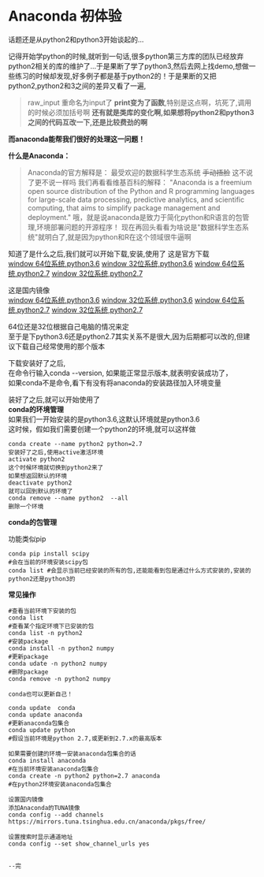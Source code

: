 # Anaconda <del>初</del>体验

话题还是从python2和python3开始谈起的...

记得开始学python的时候,就听到一句话,很多python第三方库的团队已经放弃python2相关的库的维护了...于是果断了学了python3,然后去网上找demo,想做一些练习的时候却发现,好多例子都是基于python2的！于是果断的又把python2,python2和3之间的差异又看了一遍,  
>raw_input 重命名为input了
>**print变为了函数**,特别是这点啊，坑死了,调用的时候必须加括号啊 
>**还有就是类库的变化啊,如果想将python2和python3之间的代码互改一下,还是比较费劲的啊**

**而anaconda能帮我们很好的处理这一问题！**

**什么是Anaconda：**
> Anaconda的官方解释是：
> 最受欢迎的数据科学生态系统
> <del>手动捂脸</del>
> 这不说了更不说一样吗
> 我们再看看维基百科的解释：
>"Anaconda is a freemium open source distribution of the Python and R programming languages for large-scale data processing, predictive analytics, and scientific computing, that aims to simplify package management and deployment."
>哦，就是说anaconda是致力于简化python和R语言的包管理,环境部署问题的开源程序！
>现在再回头看看为啥说是"数据科学生态系统"就明白了,就是因为python和R在这个领域很牛逼啊

知道了是什么之后,我们就可以开始下载,安装,使用了 
这是官方下载   
[window 64位系统,python3.6](https://repo.continuum.io/archive/Anaconda3-4.4.0-Windows-x86_64.exe)
[window 32位系统,python3.6](https://repo.continuum.io/archive/Anaconda3-4.4.0-Windows-x86.exe)
[window 64位系统,python2.7](https://repo.continuum.io/archive/Anaconda2-4.4.0-Windows-x86_64.exe)
[window 32位系统,python2.7](https://repo.continuum.io/archive/Anaconda2-4.4.0-Windows-x86.exe)

这是国内镜像  
[window 64位系统,python3.6](https://mirrors.tuna.tsinghua.edu.cn/anaconda/miniconda/Miniconda3-latest-Windows-x86_64.exe)
[window 32位系统,python3.6](https://mirrors.tuna.tsinghua.edu.cn/anaconda/miniconda/Miniconda3-latest-Windows-x86.exe)
[window 64位系统,python2.7](https://mirrors.tuna.tsinghua.edu.cn/anaconda/miniconda/Miniconda2-latest-Windows-x86_64.exe)
[window 32位系统,python2.7](https://mirrors.tuna.tsinghua.edu.cn/anaconda/miniconda/Miniconda2-latest-Windows-x86.exe)  

64位还是32位根据自己电脑的情况来定  
至于是下python3.6还是python2.7其实关系不是很大,因为后期都可以改的,但建议下载自己经常使用的那个版本  

下载安装好了之后,  
在命令行输入conda --version,
如果能正常显示版本,就表明安装成功了，  
如果conda不是命令,看下有没有将anaconda的安装路径加入环境变量  

装好了之后,就可以开始使用了  
**conda的环境管理**  
如果我们一开始安装的是python3.6,这默认环境就是python3.6  
这时候，假如我们需要创建一个python2的环境,就可以这样做  

	conda create --name python2 python=2.7
	安装好了之后,使用active激活环境  
	activate python2  
	这个时候环境就切换到python2来了  
	如果想返回默认的环境  
	deactivate python2  
	就可以回到默认的环境了  
	conda remove --name python2  --all
	删除一个环境  
**conda的包管理**  

功能类似pip

	conda pip install scipy
	#会在当前的环境安装scipy包
	conda list #会显示当前已经安装的所有的包,还能能看到包是通过什么方式安装的,安装的python2还是python3的


**常见操作**  

	#查看当前环境下安装的包
	conda list  
	#查看某个指定环境下已安装的包
	conda list -n python2
	#安装package  
	conda install -n python2 numpy  
	#更新package  
	conda udate -n python2 numpy  
	#删除package  
	conda remove -n python2 numpy  

	conda也可以更新自己！
	
	conda update  conda  
	conda update anaconda
	#更新anaconda包集合   
	conda update python
	#假设当前环境是python 2.7,或更新到2.7.x的最高版本

	如果需要创建的环境一安装anaconda包集合的话  
	conda install anaconda
	#在当前环境安装anaconda包集合
	conda create -n python2 python=2.7 anaconda
	#在python2环境安装anaconda包集合  
	
	设置国内镜像  
	添加Anaconda的TUNA镜像
	conda config --add channels https://mirrors.tuna.tsinghua.edu.cn/anaconda/pkgs/free/
		
	设置搜索时显示通道地址
	conda config --set show_channel_urls yes

	
	--完







